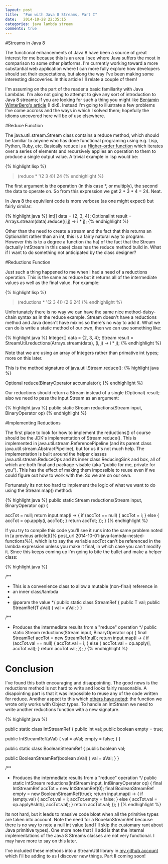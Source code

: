```yaml
---
layout: post
title:  "Fun with Java 8 Streams, Part I"
date:   2014-10-28 22:35:15
categories: java lambda stream 
comments: true
---
```


#Streams in Java 8

The functional enhancements of Java 8 have been a source of great interest for me because this is an area I see where Java suffers the most in comparison to some other platforms.  I'm currently working toward a more substantial web application where I can more fully explore how developers should set their expectations, but along the way I've been making some interesting discoveries.  In this article I'll relate a couple of them!

I'm assuming on the part of the reader a basic familiarity with Java Lambdas. I'm also not going to attempt to give any sort of introduction to Java 8 streams; if you are looking for such a thing you might like [Benjamin WinterBerg's article](http://winterbe.com/posts/2014/07/31/java8-stream-tutorial-examples/) (I did).  Instead I'm going to illustrate a few problems I've come accross and the ways in which I solved them; hopefully the idioms uncovered here will be of use elsewhere.

#Reduce Function

The java.util.stream.Stream class contains a reduce method, which should be familiar to anyone who has done functional programing using e.g. Lisp, Python, Ruby, etc.  Basically reduce is a [Higher-order function](http://en.wikipedia.org/wiki/Higher-order_function) which iterates over a series of elements and recursively applies an operation to them to produce a single output value.  A trivial example in lisp would be:

{% highlight lisp %}
> (reduce * '(2 3 4))
24
{% endhighlight %}

The first argument is the operation (in this case *, or multiply), the second the data to operate on.  So from this expression we get 2 * 3 * 4 = 24.  Neat.

In Java 8 the equivilent code is more verbose (as one might expect) but fairly similar:

{% highlight java %}
int[] data = {2, 3, 4};
OptionalInt result = Arrays.stream(data).reduce((i,j) -> i * j);
{% endhighlight %}

Other than the need to create a stream and the fact that this returns an OptionalInt rather than an int, this is a fairly natural way to program.  However this is to a degree a function (ha ha) of the fact that the Stream (actually IntStream in this case) class has the reduce method build in.  What if I want to do something not anticipated by the class designer?

#Reductions Function

Just such a thing happened to me when I had a need of a reductions operation.  This is the same as reduce but it returns all of the intermediate values as well as the final value.  For example:

{% highlight lisp %}
> (reductions * '(2 3 4))
(2 6 24)
{% endhighlight %}

Unfortunately there is no way we can have the same nice method-daisy-chain syntax as in the reduce example.  Stream doesn't have a reductions method and Java doesn't have mixins so there's no way to add it.  What we can do is write a static method of our own, then we can use something like:

{% highlight java %}
Integer[] data = {2, 3, 4};
Stream result = StreamUtil.reductions(Arrays.stream(data), (i, j) -> i * j);
{% endhighlight %}

Note that we are using an array of Integers rather than primative int types; more on this later.

This is the method signature of java.util.Stream.reduce():
{% highlight java %}

Optional<T> reduce(BinaryOperator<T> accumulator);
{% endhighlight %}

Our reductions should return a Stream instead of a single (Optional) result; also we need to pass the input Stream as an argument:

{% highlight java %}
public static <T> Stream<T> reductions(Stream<T> input, BinaryOperator<T> op)
{% endhighlight %}

#Implementing Reductions

The first place to look for how to implement the reductions() of course should be the JDK's implementation of Stream.reduce().  This is implemented in java.util.stream.ReferencePipeline (and its parent class java.util.stream.AbstractPipeline), but for us it's not much help. The implementation is built around the helper classes java.util.stream.ReduceOps and its inner class ReducingSink and box, all of which are both final and package-visable (aka "public for me, private for you").  This has the effect of making them impossible to reuse even if we could figure out how to work with the.  So we are on our own.

Fortunately its not too hard to implement the logic of what we want to do using the Stream.map() method:

{% highlight java %}
public static <T> Stream<T> reductions(Stream<T> input, BinaryOperator<T> op) {

   <T> accTot = null;
   return input.map(i -> {
      if (accTot == null) {
         accTot = i;
      } else {
         accTot = op.apply(i, accTot);
      }
      return accTot;
   });
}
{% endhighlight %}

If you try to compile this code you'll see it runs into the same problem noted in [a previous article]({% post_url 2014-10-01-java-lambda-nested-functions%}), which is to say the variable accTot can't be referenced in the lambda expression unless you make it final, in which case you can't modify it.  Since this keeps coming up I'm going to bite the bullet and make a helper class:

{% highlight java %}

/**
 * This is a convenience class to allow a mutable (non-final) reference in
 * an inner class/lambda
 * 
 * @param <T> the value
 */
public static class StreamRef<T> {
   public T val;
   public StreamRef(T aVal) {
      val = aVal;
   }
}

 /**
  * Produces the intermediate results from a "reduce" operation
  */
public static <T> Stream<T> reductions(Stream<T> input, BinaryOperator<T> op) {
   final StreamRef<T> accTot = new StreamRef<T>(null);
   return input.map(i -> {
      if (accTot.val == null) {
         accTot.val = i;
      } else {
         accTot.val = op.apply(i, accTot.val);
      }
      return accTot.val;
   });
}
{% endhighlight %}

# Conclusion

I've found this both encouraging and disappointing.  The good news is the reductions method is not hard to write and looks fairly reasonable.  A disapointing part is that it was impossible to reuse any of the code written for reduce.  Another aspect to this which [others have noted](http://java.dzone.com/articles/whats-wrong-java-8-part-ii): the function we wrote only works with Object types.  To handle an IntStream we need to write another reductions function with a new signature.  

{% highlight java %}

public static class IntStreamRef {
   public int val;
   public boolean empty = true;

   public IntStreamRef(aVal) {
      val = aVal;
      empty = false;
   }
}

public static class BooleanStreamRef {
   public boolean val;

   public BooleanStreamRef(boolean aVal) {
      val = aVal;
   }
}

/**
 * Produces the intermediate results from a "reduce" operation
 */
public static IntStream reductions(IntStream input, IntBinaryOperator op) {
   final IntStreamRef accTot = new IntStreamRef(0);
   final BooleanStreamRef empty = new BooleanStreamRef(true);
   return input.map(i -> {
      if (empty.val) {
         accTot.val = i;
         accTot.empty = false;
      } else {
         accTot.val = op.applyAsInt(i, accTot.val);
      }
      return accTot.val;
   });
}
{% endhighlight %}


Its not hard, but it leads to massive code bloat when all the primitive types are taken into account.  Note the need for a BooelanStreamRef because there is no way to note a null int value (and I'll skip the customary rant about Java primitive types).  One more note that I'll add is that the internal implementations of the Java 8 Streams classes are not very functional.  I may have more to say on this later.

I've included these methods into a StreamUtil library in [my github account](https://www.github.com/bendra/bendra-util) which I'll be adding to as I discover new things.  Part II coming soon!
